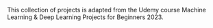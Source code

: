 This collection of projects is adapted from the Udemy course Machine Learning & Deep Learning Projects for Beginners 2023.
